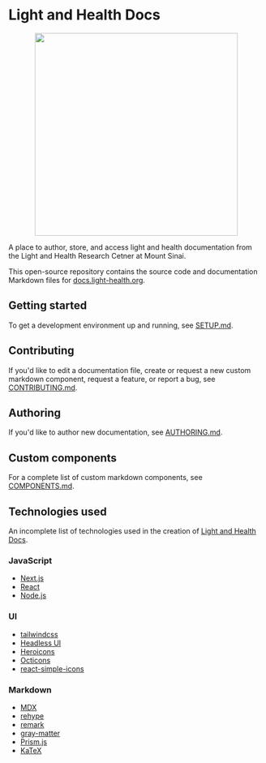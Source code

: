 # Light and Health Docs

<p align="center">
<img src="./assets/img/md/readme/books.jpg" width="400px">
</p>

A place to author, store, and access light and health documentation from the Light and Health Research Cetner at Mount Sinai.

This open-source repository contains the source code and documentation Markdown files for [docs.light-health.org](https://docs.light-health.org).

## Getting started

To get a development environment up and running, see [SETUP.md](./SETUP.md).

## Contributing

If you'd like to edit a documentation file, create or request a new custom markdown component, request a feature, or report a bug, see [CONTRIBUTING.md](./CONTRIBUTING.md).

## Authoring

If you'd like to author new documentation, see [AUTHORING.md](./AUTHORING.md).

## Custom components

For a complete list of custom markdown components, see [COMPONENTS.md](./COMPONENTS.md).

## Technologies used

An incomplete list of technologies used in the creation of [Light and Health Docs](https://docs.light-health.org).

### JavaScript
* [Next.js](https://nextjs.org/)
* [React](https://reactjs.org/)
* [Node.js](https://nodejs.org/en/)

### UI
* [tailwindcss](https://tailwindcss.com/)
* [Headless UI](https://headlessui.dev/)
* [Heroicons](https://heroicons.com/)
* [Octicons](https://iconify.design/icon-sets/octicon/)
* [react-simple-icons](https://github.com/icons-pack/react-simple-icons)

### Markdown
* [MDX](https://mdxjs.com/)
* [rehype](https://github.com/rehypejs/rehype)
* [remark](https://www.npmjs.com/package/remark)
* [gray-matter](https://www.npmjs.com/package/gray-matter)
* [Prism.js](https://prismjs.com/)
* [KaTeX](https://katex.org/)


